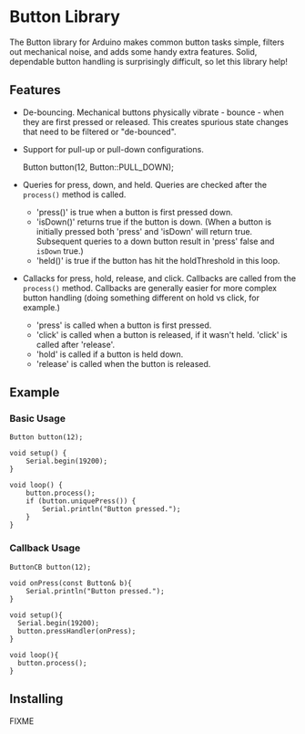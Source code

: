# Button Library

The Button library for Arduino makes common button tasks simple, filters
out mechanical noise, and adds some handy extra features. Solid, dependable
button handling is surprisingly difficult, so let this library help!

## Features

* De-bouncing. Mechanical buttons physically vibrate - bounce - when
  they are first pressed or released. This creates spurious state changes
  that need to be filtered or "de-bounced".
* Support for pull-up or pull-down configurations.
	
	Button button(12, Button::PULL_DOWN);

* Queries for press, down, and held. Queries are checked after the `process()`
  method is called.

	* 'press()' is true when a button is first pressed down.
	* 'isDown()' returns true if the button is down. (When a button is initially
	   pressed both 'press' and 'isDown' will return true. Subsequent queries
	   to a down button result in 'press' false and `isDown` true.)
	* 'held()' is true if the button has hit the holdThreshold in this loop.

* Callacks for press, hold, release, and click. Callbacks are called 
  from the `process()` method. Callbacks are generally easier for more
  complex button handling (doing something different on hold vs click, for
  example.)

	* 'press' is called when a button is first pressed.
	* 'click' is called when a button is released, if it wasn't held. 'click'
	  is called after 'release'.
	* 'hold' is called if a button is held down.
	* 'release' is called when the button is released.

## Example

### Basic Usage

	Button button(12);

	void setup() {
		Serial.begin(19200);
	}

	void loop() {
		button.process();
		if (button.uniquePress()) {
			Serial.println("Button pressed.");
		}
	}

### Callback Usage

	ButtonCB button(12);

	void onPress(const Button& b){
		Serial.println("Button pressed.");
	}

	void setup(){
	  Serial.begin(19200);
	  button.pressHandler(onPress);
	}

	void loop(){
	  button.process();
	}

## Installing

FIXME

